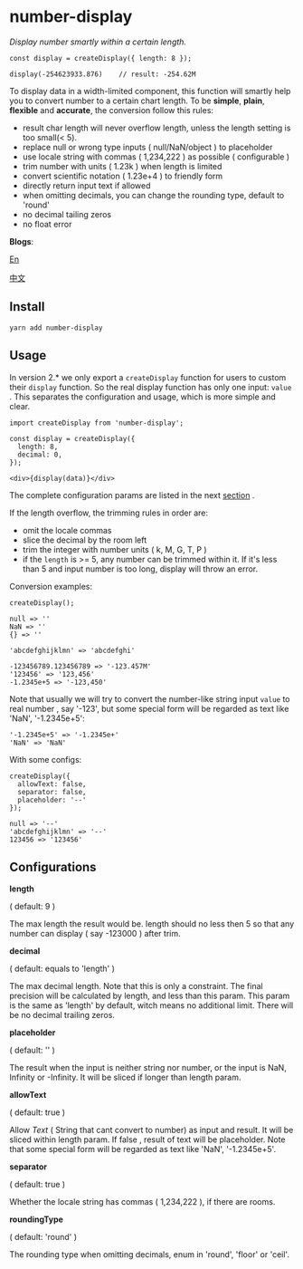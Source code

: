 # number-display
*Display number smartly within a certain length.*

```
const display = createDisplay({ length: 8 });

display(-254623933.876)    // result: -254.62M
```

To display data in a width-limited component, this function will smartly help you to convert number to a certain chart length. To be **simple**, **plain**, **flexible** and **accurate**, the conversion follow this rules:

- result char length will never overflow length, unless the length setting is too small(< 5).
- replace null or wrong type inputs ( null/NaN/object ) to placeholder
- use locale string with commas ( 1,234,222 ) as possible ( configurable )
- trim number with units ( 1.23k ) when length is limited
- convert scientific notation ( 1.23e+4 ) to friendly form
- directly return input text if allowed
- when omitting decimals, you can change the rounding type, default to 'round'
- no decimal tailing zeros
- no float error

**Blogs**:

[En](https://medium.com/front-end-weekly/displaying-numbers-in-frontend-2336323493c2) 

[中文](https://zhuanlan.zhihu.com/p/85536865) 

## Install

```
yarn add number-display
```

## Usage

In version 2.\* we only export a `createDisplay` function for users to custom their `display` function. So the real display function has only one input: `value` . This separates the configuration and usage, which is more simple and clear.

```
import createDisplay from 'number-display';

const display = createDisplay({
  length: 8,
  decimal: 0,
});

<div>{display(data)}</div>
```

The complete configuration params are listed in the next [section](#Configurations) .

If the length overflow, the trimming rules in order are:

- omit the locale commas
- slice the decimal by the room left
- trim the integer with number units ( k, M, G, T, P )
- if the `length` is >= 5, any number can be trimmed within it. If it's less than 5 and input number is too long, display will throw an error.

Conversion examples:

```
createDisplay();

null => ''
NaN => ''
{} => ''

'abcdefghijklmn' => 'abcdefghi'

-123456789.123456789 => '-123.457M'
'123456' => '123,456'
-1.2345e+5 => '-123,450'
```

Note that usually we will try to convert the number-like string input `value` to real number , say '-123', but some special form will be regarded as text like 'NaN', '-1.2345e+5':

```
'-1.2345e+5' => '-1.2345e+'
'NaN' => 'NaN'
```

With some configs:

```
createDisplay({
  allowText: false,
  separator: false,
  placeholder: '--'
});

null => '--'
'abcdefghijklmn' => '--'
123456 => '123456'
```

## Configurations

**length**

( default: 9 )

The max length the result would be. length should no less then 5 so that any number can display ( say -123000 ) after trim.

**decimal**

( default: equals to 'length' )

The max decimal length. Note that this is only a constraint. The final precision will be calculated by length, and less than this param. This param is the same as 'length' by default, witch means no additional limit.  There will be no decimal trailing zeros.

**placeholder**

( default: '' )

The result when the input is neither string nor number, or the input is NaN, Infinity or -Infinity. It will be sliced if longer than length param.

**allowText**

( default: true )

Allow *Text* ( String that cant convert to number) as input and result. It will be sliced within length param. If false , result of text will be placeholder. Note that some special form will be regarded as text like 'NaN', '-1.2345e+5'.

**separator**

( default: true )

Whether the locale string has commas ( 1,234,222 ), if there are rooms.

**roundingType**

( default: 'round' )

The rounding type when omitting decimals, enum in 'round', 'floor' or 'ceil'.